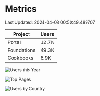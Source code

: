 # Metrics 

Last Updated: 2024-04-08 00:50:49.489707

| Project | Users |
| ----- | ----- |
| Portal | 12.7K |
| Foundations | 49.3K |
| Cookbooks | 6.9K |

![Users this Year](metrics/thisyear.png)

![Top Pages](metrics/toppages.png)

![Users by Country](metrics/bycountry.png)

